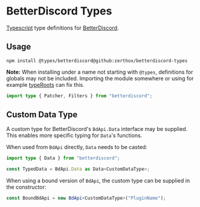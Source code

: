 # BetterDiscord Types

[Typescript](https://www.typescriptlang.org/) type definitions for [BetterDiscord](https://betterdiscord.app/).

## Usage

```
npm install @types/betterdiscord@github:zerthox/betterdiscord-types
```

**Note:** When installing under a name not starting with `@types`, definitions for globals may not be included.
Importing the module somewhere or using for example [typeRoots](https://www.typescriptlang.org/tsconfig#typeRoots) can fix this.

```ts
import type { Patcher, Filters } from "betterdiscord";
```

## Custom Data Type

A custom type for BetterDiscord's `BdApi.Data` interface may be supplied.
This enables more specific typing for `Data`'s functions.

When used from `BdApi` directly, `Data` needs to be casted:

```ts
import type { Data } from "betterdiscord";

const TypedData = BdApi.Data as Data<CustomDataType>;
```

When using a bound version of `BdApi`, the custom type can be supplied in the constructor:

```ts
const BoundBdApi = new BdApi<CustomDataType>("PluginName");
```
